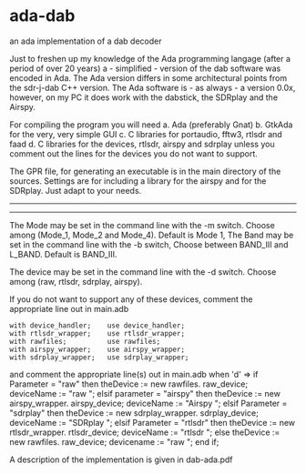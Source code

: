 # ada-dab
an ada implementation of a dab decoder

Just to freshen up my knowledge of the Ada programming langage (after a period of over 20 years) a - simplified - version of the dab software
was encoded in Ada.  The Ada version differs in some architectural points
from the sdr-j-dab C++ version. 
The Ada software is - as always - a version 0.0x, however, on my PC it does work with the dabstick, the SDRplay and the Airspy.

For compiling the program you will need
a. Ada (preferably Gnat)
b. GtkAda for the very, very simple GUI
c. C libraries for portaudio, fftw3, rtlsdr and faad
d. C libraries for the devices, rtlsdr, airspy and sdrplay unless
   you comment out the lines for the devices you do not want to support.


The GPR file, for generating an executable is in the main directory of the
sources. Settings are for including a library for the airspy and
for the SDRplay. Just adapt to your needs.

-------------------------------------------------------------------------
-------------------------------------------------------------------------
The Mode may be set in the command line with the -m  switch.
Choose among (Mode_1, Mode_2 and Mode_4).  Default is Mode 1,
The Band may be set in the command line with the -b switch,
Choose between BAND_III and L_BAND. Default is BAND_III.

The device may be set in the command line with the -d switch.
Choose among (raw, rtlsdr, sdrplay, airspy).

If you do not want to support any of these devices, comment the
appropriate line out in main.adb

	with device_handler;    use device_handler;
	with rtlsdr_wrapper;    use rtlsdr_wrapper;
	with rawfiles;          use rawfiles;
	with airspy_wrapper;    use airspy_wrapper;
	with sdrplay_wrapper;   use sdrplay_wrapper;

and
comment the appropriate line(s) out in main.adb
	when 'd' =>
	   if Parameter = "raw" then
	     theDevice := new rawfiles. raw_device;
	     deviceName := "raw       ";
	   elsif parameter = "airspy" then
	     theDevice := new airspy_wrapper. airspy_device;
	     deviceName := "Airspy    ";
	   elsif Parameter = "sdrplay" then
	     theDevice := new sdrplay_wrapper. sdrplay_device;
	     deviceName := "SDRplay   ";
	   elsif Parameter = "rtlsdr" then
	     theDevice := new rtlsdr_wrapper. rtlsdr_device;
	     deviceName := "rtlsdr    ";
	   else
	     theDevice := new rawfiles. raw_device;
	     devicename := "raw       ";
	   end if;


A description of the implementation is given in dab-ada.pdf

